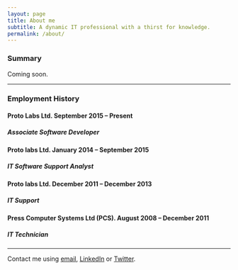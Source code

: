 ```yaml
---
layout: page
title: About me
subtitle: A dynamic IT professional with a thirst for knowledge.
permalink: /about/
---
```


### Summary

Coming soon.

----------

### Employment History
#### Proto Labs Ltd. September 2015 – Present
##### Associate Software Developer

#### Proto labs Ltd. January 2014 – September 2015
##### IT Software Support Analyst

#### Proto labs Ltd. December 2011 – December 2013
##### IT Support

#### Press Computer Systems Ltd (PCS). August 2008 – December 2011
##### IT Technician

----------

Contact me using [email](mailto:contact@ashleypoole.co.uk), [LinkedIn](http://uk.linkedin.com/in/ashleypoole) or [Twitter](https://www.twitter.com/ashleypooleUK).
